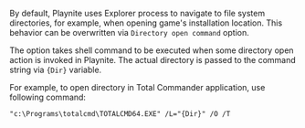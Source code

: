 By default, Playnite uses Explorer process to navigate to file system directories, for example, when opening game's installation location. This behavior can be overwritten via `Directory open command` option.

The option takes shell command to be executed when some directory open action is invoked in Playnite. The actual directory is passed to the command string via `{Dir}` variable.

For example, to open directory in Total Commander application, use following command:

```
"c:\Programs\totalcmd\TOTALCMD64.EXE" /L="{Dir}" /O /T
```